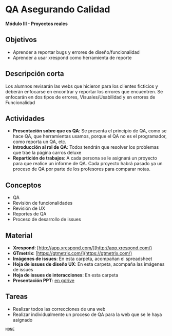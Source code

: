 # QA Asegurando Calidad

**Módulo III - Proyectos reales**

## Objetivos

- Aprender a reportar bugs y errores de diseño/funcionalidad
- Aprender a usar xrespond como herramienta de reporte

## Descripción corta

Los alumnos revisarán las webs que hicieron para los clientes ficticios y deberán enfocarse en encontrar y reportar los errores que encuentren.
Se enfocarán en dos tipos de errores, Visuales/Usabilidad y en errores de Funcionalidad

## Actividades

- **Presentación sobre que es QA**: Se presenta el principio de QA, como se hace QA, que herramientas usamos, porque el QA no es el programador, como reporta un QA, etc.
- **Introducción al rol de QA**: Todos tendrán que resolver los problemas que trae la página carros deluxe
- **Repartición de trabajos**: A cada persona se le asignará un proyecto para que realice un informe de QA. Cada proyecto habrá pasado ya un proceso de QA por parte de los profesores para comparar notas.

## Conceptos

- QA
- Revisión de funcionalidades
- Revisión de UX
- Reportes de QA
- Proceso de desarrollo de issues

## Material

- **Xrespond**: [http://app.xrespond.com/](http://app.xrespond.com/)
- **GTmetrix**: [https://gtmetrix.com/](https://gtmetrix.com/)
- **Imágenes de issues**: En esta carpeta, acompañan el spreadsheet
- **Hoja de issues de diseño UX**: En esta carpeta, acompaña las imágenes de issues
- **Hoja de issues de interacciones**: En esta carpeta
- **Presentación PPT**: [en gdrive](https://docs.google.com/presentation/d/1rFoK8yaJWJFqRXmKIaCzNI5PcPgQVyNuthr40NTAAfE/edit?usp=sharing)

## Tareas

- Realizar todos las correcciones de una web
- Realizar individualmente un proceso de QA para la web que se le haya asignado

`NONE`
